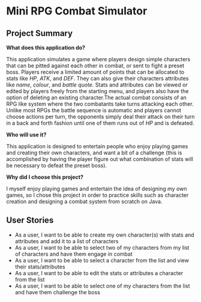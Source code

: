 # Mini RPG Combat Simulator

## Project Summary

**What does this application do?**

This application simulates a game where players design simple characters that can be pitted against each other in combat,
or sent to fight a preset boss. Players receive a limited amount of points that can be allocated to stats like *HP*,
*ATK*, and *DEF*. They can also give their characters attributes like *name*, *colour*, and *battle quote*. Stats and
attributes can be viewed or edited by players freely from the starting menu, and players also have the option of deleting
an existing character.The actual combat consists of an RPG like system where the two combatants take turns attacking each 
other. Unlike most RPGs the battle sequence is automatic and players cannot choose actions per turn, the opponents simply
deal their attack on their turn in a back and forth fashion until one of them runs out of *HP* and is defeated.


**Who will use it?**

This application is designed to entertain people who enjoy playing games and creating their own characters, and want a
bit of a challenge (this is accomplished by having the player figure out what combination of stats will be necessary to
defeat the preset boss).


**Why did I choose this project?**

I myself enjoy playing games and entertain the idea of designing my own games, so I chose this
project in order to practice skills such as character creation and designing a combat system from scratch on Java.


## User Stories
* As a user, I want to be able to create my own character(s) with stats and attributes and add it to a list of characters
* As a user, I want to be able to select two of my characters from my list of characters and have them engage in combat
* As a user, I want to be able to select a character from the list and view their stats/attributes
* As a user, I want to be able to edit the stats or attributes a character from the list
* As a user, I want to be able to select one of my characters from the list and have them challenge the boss